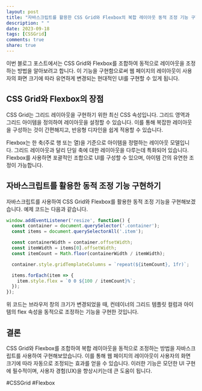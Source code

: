 ```yaml
---
layout: post
title: "자바스크립트를 활용한 CSS Grid와 Flexbox의 복합 레이아웃 동적 조정 기능 구현하기"
description: " "
date: 2023-09-18
tags: [CSSGrid]
comments: true
share: true
---
```


이번 블로그 포스트에서는 CSS Grid와 Flexbox를 조합하여 동적으로 레이아웃을 조정하는 방법을 알아보려고 합니다. 이 기능을 구현함으로써 웹 페이지의 레이아웃이 사용자의 화면 크기에 따라 유연하게 변경되는 현대적인 UI를 구현할 수 있게 됩니다.

## CSS Grid와 Flexbox의 장점

CSS Grid는 그리드 레이아웃을 구현하기 위한 최신 CSS 속성입니다. 그리드 영역과 그리드 아이템을 정의하여 레이아웃을 설정할 수 있습니다. 이를 통해 복잡한 레이아웃을 구성하는 것이 간편해지고, 반응형 디자인을 쉽게 적용할 수 있습니다.

Flexbox는 한 축(주로 행 또는 열)을 기준으로 아이템을 정렬하는 레이아웃 모델입니다. 그리드 레이아웃과 달리 단일 축에 대한 레이아웃을 다루는데 특화되어 있습니다. Flexbox를 사용하면 포괄적인 조합으로 UI를 구성할 수 있으며, 아이템 간의 유연한 조정이 가능합니다.

## 자바스크립트를 활용한 동적 조정 기능 구현하기

자바스크립트를 사용하여 CSS Grid와 Flexbox를 활용한 동적 조정 기능을 구현해보겠습니다. 예제 코드는 다음과 같습니다.

```javascript
window.addEventListener('resize', function() {
  const container = document.querySelector('.container');
  const items = document.querySelectorAll('.item');

  const containerWidth = container.offsetWidth;
  const itemWidth = items[0].offsetWidth;
  const itemCount = Math.floor(containerWidth / itemWidth);

  container.style.gridTemplateColumns = `repeat(${itemCount}, 1fr)`;

  items.forEach(item => {
    item.style.flex = `0 0 ${100 / itemCount}%`;
  });
});
```

위 코드는 브라우저 창의 크기가 변경되었을 때, 컨테이너의 그리드 템플릿 컬럼과 아이템의 flex 속성을 동적으로 조정하는 기능을 구현한 것입니다.

## 결론

CSS Grid와 Flexbox를 조합하여 복합 레이아웃을 동적으로 조정하는 방법을 자바스크립트를 사용하여 구현해보았습니다. 이를 통해 웹 페이지의 레이아웃이 사용자의 화면 크기에 따라 자동으로 조정되는 효과를 얻을 수 있습니다. 이러한 기능은 모던한 UI 구현에 필수적이며, 사용자 경험(UX)을 향상시키는데 큰 도움이 됩니다.

#CSSGrid #Flexbox